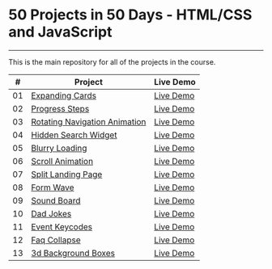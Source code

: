# 50 Projects in 50 Days - HTML/CSS and JavaScript

---

This is the main repository for all of the projects in the course.

|  #  | Project                                                                                                                     | Live Demo                                                                         |
| :-: | --------------------------------------------------------------------------------------------------------------------------- | --------------------------------------------------------------------------------- |
| 01  | [Expanding Cards](https://github.com/Dmitriy811/MyProjects/tree/master/1.%20expanding-cards)                             | [Live Demo](https://dmitriy811.github.io/MyProjects/1.%20expanding-cards/index)               |
| 02  | [Progress Steps](https://github.com/Dmitriy811/MyProjects/tree/master/2.%20progress-steps)                               | [Live Demo](https://dmitriy811.github.io/MyProjects/3.%20rotating-nav-animation)                |
| 03  | [Rotating Navigation Animation](https://github.com/Dmitriy811/MyProjects/tree/master/3.%20rotating-nav-animation)                       | [Live Demo](https://dmitriy811.github.io/MyProjects/3.%20rotating-nav-animation) |
| 04  | [Hidden Search Widget](https://github.com/Dmitriy811/MyProjects/tree/master/4.%20hidden-search)                          | [Live Demo](https://dmitriy811.github.io/MyProjects/4.%20hidden-search)          |
| 05  | [Blurry Loading](https://github.com/Dmitriy811/MyProjects/tree/master/5.%20blurry-loading)                               | [Live Demo](https://dmitriy811.github.io/MyProjects/5.%20blurry-loading)                |
| 06  | [Scroll Animation](https://github.com/Dmitriy811/MyProjects/tree/master/6.%20scroll-animation)                           | [Live Demo](https://dmitriy811.github.io/MyProjects/6.%20scroll-animation)              |
| 07  | [Split Landing Page](https://github.com/Dmitriy811/MyProjects/tree/master/7.%20split-landing-page)                       | [Live Demo](https://dmitriy811.github.io/MyProjects/7.%20split-landing-page)            |
| 08  | [Form Wave](https://github.com/Dmitriy811/MyProjects/tree/master/8.%20form-input-wave)                                         | [Live Demo](https://dmitriy811.github.io/MyProjects/8.%20form-input-wave)                     |
| 09  | [Sound Board](https://github.com/Dmitriy811/MyProjects/tree/master/9.%20sound-board)                                     | [Live Demo](https://dmitriy811.github.io/MyProjects/9.%20sound-board)                   |
| 10  | [Dad Jokes](https://github.com/Dmitriy811/MyProjects/tree/master/10.%20dad-jokes)                                         | [Live Demo](https://dmitriy811.github.io/MyProjects/10.%20dad-jokes)                     |
| 11  | [Event Keycodes](https://github.com/Dmitriy811/MyProjects/tree/master/11.%20event-keycodes)                               | [Live Demo](https://dmitriy811.github.io/MyProjects/11.%20event-keycodes)                |
| 12  | [Faq Collapse](https://github.com/Dmitriy811/MyProjects/tree/master/12.%20faq-collapse)                                   | [Live Demo](https://dmitriy811.github.io/MyProjects/12.%20faq-collapse)                  |
| 13  | [3d Background Boxes](https://github.com/Dmitriy811/MyProjects/tree/master/40.%203d-boxes-background)                                   | [Live Demo](https://dmitriy811.github.io/MyProjects/40.%203d-boxes-background)                  |
